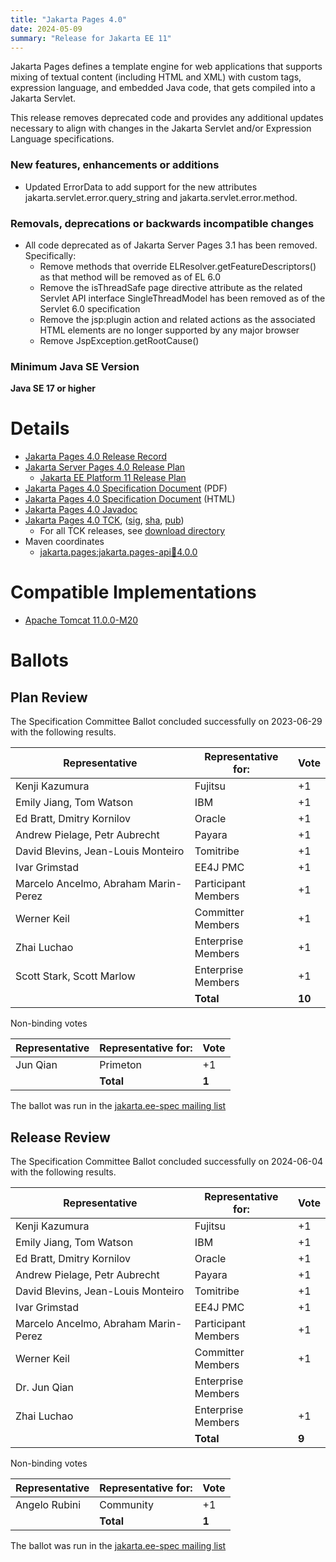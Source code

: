 ```yaml
---
title: "Jakarta Pages 4.0"
date: 2024-05-09
summary: "Release for Jakarta EE 11"
---
```

Jakarta Pages defines a template engine for web applications that supports mixing of textual content
(including HTML and XML) with custom tags, expression language, and embedded Java code, that gets compiled
into a Jakarta Servlet.

This release removes deprecated code and provides any additional updates necessary to align with changes in the Jakarta Servlet and/or Expression Language specifications.

### New features, enhancements or additions
* Updated ErrorData to add support for the new attributes jakarta.servlet.error.query_string and jakarta.servlet.error.method.

### Removals, deprecations or backwards incompatible changes
* All code deprecated as of Jakarta Server Pages 3.1 has been removed. Specifically:
  * Remove methods that override ELResolver.getFeatureDescriptors() as that method will be removed as of EL 6.0
  * Remove the isThreadSafe page directive attribute as the related Servlet API interface SingleThreadModel has been removed as of the Servlet 6.0 specification
  * Remove the jsp:plugin action and related actions as the associated HTML elements are no longer supported by any major browser
  * Remove JspException.getRootCause()

### Minimum Java SE Version
**Java SE 17 or higher**

# Details
* [Jakarta Pages 4.0 Release Record](https://projects.eclipse.org/projects/ee4j.jsp/releases/4.0.0)
* [Jakarta Server Pages 4.0 Release Plan](https://projects.eclipse.org/projects/ee4j.jsp/releases/4.0.0/plan)
  * [Jakarta EE Platform 11 Release Plan](https://jakartaee.github.io/platform/jakartaee11/JakartaEE11ReleasePlan)
* [Jakarta Pages 4.0 Specification Document](./jakarta-server-pages-spec-4.0.pdf) (PDF)
* [Jakarta Pages 4.0 Specification Document](./jakarta-server-pages-spec-4.0.html) (HTML)
* [Jakarta Pages 4.0 Javadoc](./apidocs)
* [Jakarta Pages 4.0 TCK](https://download.eclipse.org/jakartaee/pages/4.0/jakarta-pages-tck-4.0.0.zip), ([sig](https://download.eclipse.org/jakartaee/pages/4.0/jakarta-pages-tck-4.0.0.zip.sig), [sha](https://download.eclipse.org/jakartaee/pages/4.0/jakarta-pages-tck-4.0.0.zip.sha256), [pub](https://jakarta.ee/specifications/jakartaee-spec-committee.pub))
  * For all TCK releases, see [download directory](https://download.eclipse.org/jakartaee/pages/4.0/)
* Maven coordinates
  * [jakarta.pages:jakarta.pages-api:jar:4.0.0](https://central.sonatype.com/artifact/jakarta.servlet.jsp/jakarta.servlet.jsp-api/4.0.0/jar)

# Compatible Implementations

* [Apache Tomcat 11.0.0-M20](https://archive.apache.org/dist/tomcat/tomcat-11/v11.0.0-M20/)


# Ballots

## Plan Review

The Specification Committee Ballot concluded successfully on 2023-06-29 with the following results.

| Representative                                 | Representative for: |  Vote   |
|------------------------------------------------|---------------------|---------|
| Kenji Kazumura                                 | Fujitsu             |   +1    |
| Emily Jiang, Tom Watson                        | IBM                 |   +1    |
| Ed Bratt, Dmitry Kornilov                      | Oracle              |   +1    |
| Andrew Pielage, Petr Aubrecht                  | Payara              |   +1    |
| David Blevins, Jean-Louis Monteiro             | Tomitribe           |   +1    |
| Ivar Grimstad                                  | EE4J PMC            |   +1    |
| Marcelo Ancelmo, Abraham Marin-Perez           | Participant Members |   +1    |
| Werner Keil                                    | Committer Members   |   +1    |
| Zhai Luchao                                    | Enterprise Members  |   +1    |
| Scott Stark, Scott Marlow                      | Enterprise Members  |   +1    |
|                                                | **Total**           | **10**  |

Non-binding votes

| Representative                                 | Representative for: |  Vote   |
|------------------------------------------------|---------------------|---------|
| Jun Qian                                       | Primeton            |   +1    |
|                                                | **Total**           |  **1**  |

The ballot was run in the [jakarta.ee-spec mailing list](https://www.eclipse.org/lists/jakarta.ee-spec/msg02869.html)

## Release Review

The Specification Committee Ballot concluded successfully on 2024-06-04 with the following results.

| Representative                                 | Representative for: |  Vote   |
|------------------------------------------------|---------------------|---------|
| Kenji Kazumura                                 | Fujitsu             |   +1    |
| Emily Jiang, Tom Watson                        | IBM                 |   +1    |
| Ed Bratt, Dmitry Kornilov                      | Oracle              |   +1    |
| Andrew Pielage, Petr Aubrecht                  | Payara              |   +1    |
| David Blevins, Jean-Louis Monteiro             | Tomitribe           |   +1    |
| Ivar Grimstad                                  | EE4J PMC            |   +1    |
| Marcelo Ancelmo, Abraham Marin-Perez           | Participant Members |   +1    |
| Werner Keil                                    | Committer Members   |   +1    |
| Dr. Jun Qian                                   | Enterprise Members  |         |
| Zhai Luchao                                    | Enterprise Members  |   +1    |
|                                                | **Total**           |  **9**  |

Non-binding votes

| Representative                                 | Representative for: |  Vote   |
|------------------------------------------------|---------------------|---------|
| Angelo Rubini                                  | Community           |   +1    |
|                                                | **Total**           |  **1**  |

The ballot was run in the [jakarta.ee-spec mailing list](https://www.eclipse.org/lists/jakarta.ee-spec/msg03385.html)

